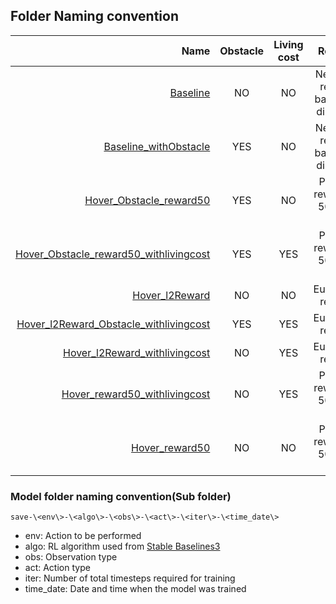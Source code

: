 ## Folder Naming convention

| Name | Obstacle | Living cost | Reward |
|---------------------------------: | :-------------------: | :-------------------------------------------: | :-------------------------------------------------: |
|[Baseline](https://github.com/ngurnard/CIS519-Final-Project/tree/master/results/Baseline)| NO | NO | Negative reward based on distance |
|[Baseline_withObstacle](https://github.com/ngurnard/CIS519-Final-Project/tree/master/results/Baseline_withObstacle)| YES | NO | Negative reward based on distance |
|[Hover_Obstacle_reward50](https://github.com/ngurnard/CIS519-Final-Project/tree/master/results/Hover_Obstacle_reward50)| YES | NO | Positve reward of 50 near goal |
|[Hover_Obstacle_reward50_withlivingcost](https://github.com/ngurnard/CIS519-Final-Project/tree/master/results/Hover_Obstacle_reward50_withlivingcost)| YES | YES | Positve reward of 50 near goal |
|[Hover_l2Reward](https://github.com/ngurnard/CIS519-Final-Project/tree/master/results/Hover_l2Reward)| NO | NO | Euclidean reward |
|[Hover_l2Reward_Obstacle_withlivingcost](https://github.com/ngurnard/CIS519-Final-Project/tree/master/results/Hover_l2Reward_Obstacle_withlivingcost)| YES | YES | Euclidean reward |
|[Hover_l2Reward_withlivingcost](https://github.com/ngurnard/CIS519-Final-Project/tree/master/results/Hover_l2Reward_withlivingcost)| NO | YES | Euclidean reward |
|[Hover_reward50_withlivingcost](https://github.com/ngurnard/CIS519-Final-Project/tree/master/results/Hover_reward50_withlivingcost)| NO | YES | Positve reward of 50 near goal |
|[Hover_reward50](https://github.com/ngurnard/CIS519-Final-Project/tree/master/results/Hover_reward50)| NO | NO | Positve reward of 50 near goal |

### Model folder naming convention(Sub folder)
`save-\<env\>-\<algo\>-\<obs\>-\<act\>-\<iter\>-\<time_date\>`
- env: Action to be performed
- algo: RL algorithm used from [Stable Baselines3](https://stable-baselines3.readthedocs.io/en/master/)
- obs: Observation type
- act: Action type
- iter: Number of total timesteps required for training
- time_date: Date and time when the model was trained
